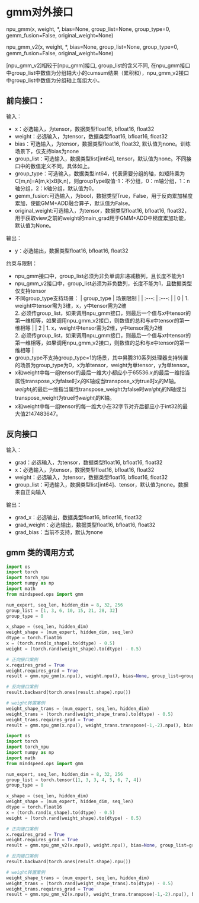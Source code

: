 # gmm对外接口

npu_gmm(x, weight, *, bias=None, group_list=None, group_type=0, gemm_fusion=False, original_weight=None)

npu_gmm_v2(x, weight, *, bias=None, group_list=None, group_type=0, gemm_fusion=False, original_weight=None)

[npu_gmm_v2]相较于[npu_gmm]接口, group_list的含义不同, 在npu_gmm接口中group_list中数值为分组轴大小的cumsum结果（累积和），npu_gmm_v2接口中group_list中数值为分组轴上每组大小。

## 前向接口：
输入：
- x：必选输入，为tensor，数据类型float16, bfloat16, float32
- weight：必选输入，为tensor，数据类型float16, bfloat16, float32
- bias：可选输入，为tensor，数据类型float16, float32, 默认值为none。训练场景下，仅支持bias为none
- group_list：可选输入，数据类型list[int64], tensor，默认值为none。不同接口中的数值定义不同，具体如上。
- group_type：可选输入，数据类型int64，代表需要分组的轴，如矩阵乘为C[m,n]=A[m,k]xB[k,n]，则groupType取值-1：不分组，0：m轴分组，1：n轴分组，2：k轴分组，默认值为0。
- gemm_fusion:可选输入，为bool，数据类型True，False，用于反向累加梯度累加，使能GMM+ADD融合算子，默认值为False。
- original_weight:可选输入，为tensor，数据类型float16, bfloat16, float32，用于获取view之前的weight的main_grad用于GMM+ADD中梯度累加功能，默认值为None。

输出：
- y：必选输出，数据类型float16, bfloat16, float32

约束与限制：
- npu_gmm接口中，group_list必须为非负单调非递减数列，且长度不能为1
- npu_gmm_v2接口中，group_list必须为非负数列，长度不能为1，且数据类型仅支持tensor
- 不同group_type支持场景：
    |  group_type   |   场景限制  |
    | :---: | :---: |
    |  0  |  1. weight中tensor需为3维，x，y中tensor需为2维<br>2. 必须传group_list，如果调用npu_gmm接口，则最后一个值与x中tensor的第一维相等，如果调用npu_gmm_v2接口，则数值的总和与x中tensor的第一维相等  |
    |  2  |  1. x，weight中tensor需为2维，y中tensor需为2维<br>2. 必须传group_list，如果调用npu_gmm接口，则最后一个值与x中tensor的第一维相等，如果调用npu_gmm_v2接口，则数值的总和与x中tensor的第一维相等  |
- group_type不支持group_type=1的场景，其中昇腾310系列处理器支持转置的场景为group_type为0，x为单tensor，weight为单tensor，y为单tensor。
- x和weight中每一组tensor的最后一维大小都应小于65536.$x_i$的最后一维指当属性transpose_x为false时$x_i$的K轴或当transpose_x为true时$x_i$的M轴。$weight_i$的最后一维指当属性transpose_weight为false时$weight_i$的N轴或当transpose_weight为true时$weight_i$的K轴。
- x和weight中每一组tensor的每一维大小在32字节对齐后都应小于int32的最大值2147483647。

## 反向接口
输入：
- grad：必选输入，为tensor，数据类型float16, bfloat16, float32
- x：必选输入，为tensor，数据类型float16, bfloat16, float32
- weight：必选输入，为tensor，数据类型float16, bfloat16, float32
- group_list：可选输入，数据类型list[int64]、tensor，默认值为none。数据来自正向输入

输出：
- grad_x：必选输出，数据类型float16, bfloat16, float32
- grad_weight：必选输出，数据类型float16, bfloat16, float32
- grad_bias：当前不支持，默认为none

## gmm 类的调用方式

```python
import os
import torch
import torch_npu
import numpy as np
import math
from mindspeed.ops import gmm

num_expert, seq_len, hidden_dim = 8, 32, 256
group_list = [1, 3, 6, 10, 15, 21, 28, 32]
group_type = 0

x_shape = (seq_len, hidden_dim)
weight_shape = (num_expert, hidden_dim, seq_len)
dtype = torch.float16
x = (torch.rand(x_shape).to(dtype) - 0.5)
weight = (torch.rand(weight_shape).to(dtype) - 0.5)

# 正向接口案例
x.requires_grad = True
weight.requires_grad = True
result = gmm.npu_gmm(x.npu(), weight.npu(), bias=None, group_list=group_list, group_type=group_type)

# 反向接口案例
result.backward(torch.ones(result.shape).npu())

# weight转置案例
weight_shape_trans = (num_expert, seq_len, hidden_dim)
weight_trans = (torch.rand(weight_shape_trans).to(dtype) - 0.5)
weight_trans.requires_grad = True
result = gmm.npu_gmm(x.npu(), weight_trans.transpose(-1,-2).npu(), bias=None, group_list=group_list, group_type=group_type)
```

```python
import os
import torch
import torch_npu
import numpy as np
import math
from mindspeed.ops import gmm

num_expert, seq_len, hidden_dim = 8, 32, 256
group_list = torch.tensor([1, 3, 3, 4, 5, 6, 7, 4])
group_type = 0

x_shape = (seq_len, hidden_dim)
weight_shape = (num_expert, hidden_dim, seq_len)
dtype = torch.float16
x = (torch.rand(x_shape).to(dtype) - 0.5)
weight = (torch.rand(weight_shape).to(dtype) - 0.5)

# 正向接口案例
x.requires_grad = True
weight.requires_grad = True
result = gmm.npu_gmm_v2(x.npu(), weight.npu(), bias=None, group_list=group_list.npu(), group_type=group_type)

# 反向接口案例
result.backward(torch.ones(result.shape).npu())

# weight转置案例
weight_shape_trans = (num_expert, seq_len, hidden_dim)
weight_trans = (torch.rand(weight_shape_trans).to(dtype) - 0.5)
weight_trans.requires_grad = True
result = gmm.npu_gmm_v2(x.npu(), weight_trans.transpose(-1,-2).npu(), bias=None, group_list=group_list.npu(), group_type=group_type)
```